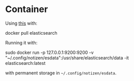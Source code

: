 # Container

Using [this](https://hub.docker.com/r/library/elasticsearch/) with:

  docker pull elasticsearch

Running it with:

  sudo docker run -p 127.0.0.1:9200:9200 -v "~/.config/notizen/esdata":/usr/share/elasticsearch/data -it elasticsearch:latest

with permanent storage in `~/.config/notizen/esdata`.

